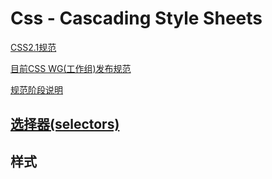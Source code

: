 # Css - Cascading Style Sheets
[CSS2.1规范](http://www.w3.org/TR/CSS2/)

[目前CSS WG(工作组)发布规范](http://www.w3.org/Style/CSS/current-work.en.html)

[规范阶段说明](spec-state.md)

## [选择器(selectors)](Selectors.md)

## 样式